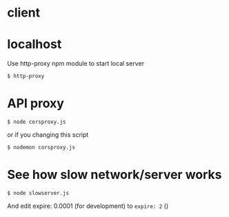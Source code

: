 client
======

# localhost

Use http-proxy npm module to start local server
```
$ http-proxy
```

# API proxy

```
$ node corsproxy.js
```

or if you changing this script
```
$ nodemon corsproxy.js
```

# See how slow network/server works

```
$ node slowserver.js
```
And edit expire: 0.0001 (for development) to
`expire: 2` ()